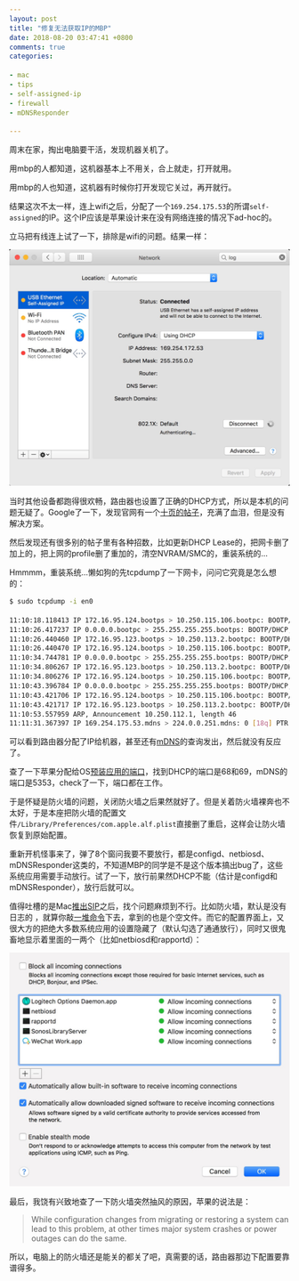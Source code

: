 ```yaml
---
layout: post
title: "修复无法获取IP的MBP"
date: 2018-08-20 03:47:41 +0800
comments: true
categories: 

- mac
- tips
- self-assigned-ip
- firewall
- mDNSResponder

---
```


周末在家，掏出电脑要干活，发现机器关机了。

用mbp的人都知道，这机器基本上不用关，合上就走，打开就用。

用mbp的人也知道，这机器有时候你打开发现它关过，再开就行。

结果这次不太一样，连上wifi之后，分配了一个`169.254.175.53`的所谓`self-assigned`的IP。这个IP应该是苹果设计来在没有网络连接的情况下ad-hoc的。

立马把有线连上试了一下，排除是wifi的问题。结果一样：

![Vhost threshold](/downloads/images/2018_08/oops_self_assigned_ip.jpg "Don't touch me...")

当时其他设备都跑得很欢畅，路由器也设置了正确的DHCP方式，所以是本机的问题无疑了。Google了一下，发现官网有一个[十页的帖子](https://discussions.apple.com/message/10753369#10753369)，充满了血泪，但是没有解决方案。

然后发现还有很多别的帖子里有各种招数，比如更新DHCP Lease的，把网卡删了加上的，把上网的profile删了重加的，清空NVRAM/SMC的，重装系统的...

Hmmmm，重装系统...懒如狗的先tcpdump了一下网卡，问问它究竟是怎么想的：

``` bash
$ sudo tcpdump -i en0

11:10:18.118413 IP 172.16.95.124.bootps > 10.250.115.106.bootpc: BOOTP/DHCP, Reply, length 333
11:10:26.417237 IP 0.0.0.0.bootpc > 255.255.255.255.bootps: BOOTP/DHCP, Request from 8c:85:90:d1:82:a7 (oui Unknown), length 300
11:10:26.440460 IP 172.16.95.123.bootps > 10.250.113.2.bootpc: BOOTP/DHCP, Reply, length 333
11:10:26.440470 IP 172.16.95.124.bootps > 10.250.115.106.bootpc: BOOTP/DHCP, Reply, length 333
11:10:34.744781 IP 0.0.0.0.bootpc > 255.255.255.255.bootps: BOOTP/DHCP, Request from 8c:85:90:d1:82:a7 (oui Unknown), length 300
11:10:34.806267 IP 172.16.95.123.bootps > 10.250.113.2.bootpc: BOOTP/DHCP, Reply, length 333
11:10:34.806276 IP 172.16.95.124.bootps > 10.250.115.106.bootpc: BOOTP/DHCP, Reply, length 333
11:10:43.396784 IP 0.0.0.0.bootpc > 255.255.255.255.bootps: BOOTP/DHCP, Request from 8c:85:90:d1:82:a7 (oui Unknown), length 300
11:10:43.421706 IP 172.16.95.124.bootps > 10.250.115.106.bootpc: BOOTP/DHCP, Reply, length 333
11:10:43.421717 IP 172.16.95.123.bootps > 10.250.113.2.bootpc: BOOTP/DHCP, Reply, length 333
11:10:53.557959 ARP, Announcement 10.250.112.1, length 46
11:11:31.367397 IP 169.254.175.53.mdns > 224.0.0.251.mdns: 0 [18q] PTR (QM)? _raop._tcp.local. PTR (QM)? _airplay._tcp.local. PTR (QM)? _airport._tcp.local. PTR (QM)? _uscans._tcp.local. PTR (QM)? _ipp._tcp.local. PTR (QM)? _uscan._tcp.local. PTR (QM)? _ippusb._tcp.local. PTR (QM)? _scanner._tcp.local. PTR (QM)? _ipps._tcp.local. PTR (QM)? _printer._tcp.local. PTR (QM)? _pdl-datastream._tcp.local. PTR (QM)? _ptp._tcp.local. PTR (QM)? _companion-link._tcp.local. PTR (QM)? _afpovertcp._tcp.local. PTR (QM)? _smb._tcp.local. PTR (QM)? _rfb._tcp.local. PTR (QM)? _adisk._tcp.local. PTR (QM)? _sleep-proxy._udp.local. (290)
```

可以看到路由器分配了IP给机器，甚至还有[mDNS](https://en.wikipedia.org/wiki/Multicast_DNS)的查询发出，然后就没有反应了。

查了一下苹果分配给OS[预装应用的端口](https://support.apple.com/en-us/HT202944)，找到DHCP的端口是68和69，mDNS的端口是5353，check了一下，端口都在工作。

于是怀疑是防火墙的问题，关闭防火墙之后果然就好了。但是关着防火墙裸奔也不太好，于是本座把防火墙的配置文件`/Library/Preferences/com.apple.alf.plist`直接删了重启，这样会让防火墙恢复到原始配置。

重新开机怪事来了，弹了8个窗问我要不要放行，都是configd、netbiosd、mDNSResponder这类的，不知道MBP的同学是不是这个版本搞出bug了，这些系统应用需要手动放行。试了一下，放行前果然DHCP不能（估计是configd和mDNSResponder），放行后就可以。

值得吐槽的是Mac[推出SIP](https://support.apple.com/en-us/HT204899)之后，找个问题麻烦到不行。比如防火墙，默认是没有日志的 ，就算你敲[一堆命令](https://discussions.apple.com/thread/7849608)下去，拿到的也是个空文件。而它的配置界面上，又很大方的把绝大多数系统应用的设置隐藏了（默认勾选了通通放行），同时又很鬼畜地显示着里面的一两个（比如netbiosd和rapportd）：

![Vhost threshold](/downloads/images/2018_08/mac_firewall_1.jpg "Don't touch me...")

最后，我饶有兴致地查了一下防火墙突然抽风的原因，苹果的说法是：

> While configuration changes from migrating or restoring a system can lead to this problem, at other times major system crashes or power outages can do the same.​

所以，电脑上的防火墙还是能关的都关了吧，真需要的话，路由器那边下配置要靠谱得多。